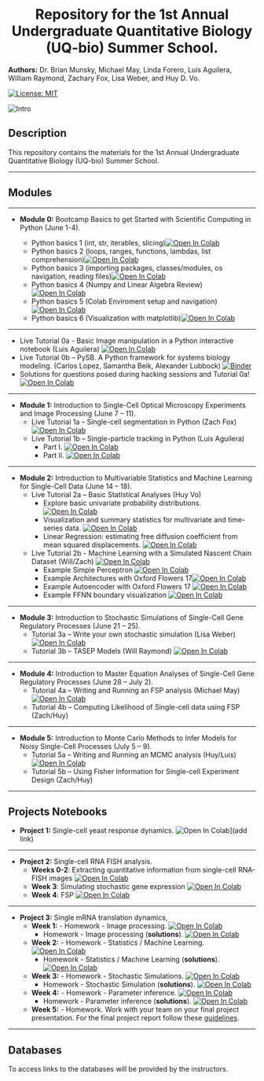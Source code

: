 

<center><h1> Repository for the 1st Annual Undergraduate Quantitative Biology (UQ-bio) Summer School. </h1></center>


<strong>Authors:</strong> Dr. Brian Munsky, Michael May, Linda Forero, Luis Aguilera, William Raymond, Zachary Fox, Lisa Weber, and Huy D. Vo.

[![License: MIT](https://img.shields.io/badge/License-MIT-yellow.svg)](https://opensource.org/licenses/MIT)

![Intro](https://github.com/MunskyGroup/uqbio2021/blob/main/templates/intro.png)


## Description

This repository contains the materials for the 1st Annual Undergraduate Quantitative Biology (UQ-bio) Summer School.

***
## Modules
___
* <strong>Module 0:</strong> Bootcamp Basics to get Started with Scientific Computing in Python (June 1-4).

  * Python basics 1 (int, str, iterables, slicing)[![Open In Colab](https://colab.research.google.com/assets/colab-badge.svg)](https://colab.research.google.com/drive/167EXFCoYCTcqGqljwddWRF1nwTTc_eig?usp=sharing)
  * Python basics 2 (loops, ranges, functions, lambdas, list comprehension)[![Open In Colab](https://colab.research.google.com/assets/colab-badge.svg)](https://colab.research.google.com/drive/1oMiuuyT0X_UBt9M0mU4klC_WTXCs2XOq?usp=sharing)
  * Python basics 3 (importing packages, classes/modules, os navigation, reading files)[![Open In Colab](https://colab.research.google.com/assets/colab-badge.svg)](https://colab.research.google.com/drive/1SxDI--nHoP7tkq9tMBVcvmqSD8NoZLOo?usp=sharing)
  * Python basics 4 (Numpy and Linear Algebra Review)[![Open In Colab](https://colab.research.google.com/assets/colab-badge.svg)](https://colab.research.google.com/drive/1UpYhbEogKW7T03Wz6-6sLg4TdEVYbPIP?usp=sharing)
  * Python basics 5 (Colab Enviroment setup and navigation)[![Open In Colab](https://colab.research.google.com/assets/colab-badge.svg)](https://colab.research.google.com/drive/1Z4KaQvTRLPsZ8-OHz7RzpieT3mgZVi1Q?usp=sharing)
  * Python basics 6 (Visualization with matplotlib)[![Open In Colab](https://colab.research.google.com/assets/colab-badge.svg)](https://colab.research.google.com/drive/1hilQWOei8M1RJA5lJAX4Ea3i62Wv9eVi?usp=sharing)
 ---
  * Live Tutorial 0a - Basic Image manipulation in a Python interactive notebook (Luis Aguilera)
[![Open In Colab](https://colab.research.google.com/assets/colab-badge.svg)](https://colab.research.google.com/drive/1o3JJE4EjfW9P5ZITEeS5p8Ui60xV3etK?usp=sharing)
  * Live Tutorial 0b – PySB. A Python framework for systems biology modeling.  (Carlos Lopez, Samantha Beik, Alexander Lubbock) [![Binder](https://mybinder.org/badge_logo.svg)](https://mybinder.org/v2/gh/lolab-vu/pysb-tutorials/HEAD)
  * Solutions for questions posed during hacking sessions and Tutorial 0a! [![Open In Colab](https://colab.research.google.com/assets/colab-badge.svg)](https://colab.research.google.com/drive/1pqA3wcnBraF0_EkqkN8Ush6DCPq3-5Oq?usp=sharing)
___
* <strong>Module 1:</strong> Introduction to Single-Cell Optical Microscopy Experiments and Image Processing (June 7 – 11).
  * Live Tutorial 1a – Single-cell segmentation in Python (Zach Fox) [![Open In Colab](https://colab.research.google.com/assets/colab-badge.svg)](https://colab.research.google.com/drive/1sxTz46Nwaol15dCML3ZGqoV46ehBJtMP?usp=sharing)
  * Live Tutorial 1b – Single-particle tracking in Python (Luis Aguilera)  
    - Part I.  [![Open In Colab](https://colab.research.google.com/assets/colab-badge.svg)]( https://colab.research.google.com/drive/1qYeZLnYlk7l4W2-6oQj96CMrQQjqAcpg?usp=sharing)
    - Part II.  [![Open In Colab](https://colab.research.google.com/assets/colab-badge.svg)]( https://colab.research.google.com/drive/1FcudIyndrXDOmYadUXlPgDOIP6yNP0ZZ?usp=sharing)

___
* <strong>Module 2:</strong> Introduction to Multivariable Statistics and Machine Learning for Single-Cell Data (June 14 – 18).
  * Live Tutorial 2a – Basic Statistical Analyses (Huy Vo)
     - Explore basic univariate probability distributions. [![Open In Colab](https://colab.research.google.com/assets/colab-badge.svg)](https://colab.research.google.com/drive/1y-vQeSG90wnd-0nj9EuSMuwvVbpWeQKw?usp=sharing)
     - Visualization and summary statistics for multivariate and time-series data. [![Open In Colab](https://colab.research.google.com/assets/colab-badge.svg)](https://colab.research.google.com/drive/1puWyLfbxooDcjrNwzBIydFHQp_HcEeuZ?usp=sharing)
     - Linear Regression: estimating free diffusion coefficient from mean squared displacements. [![Open In Colab](https://colab.research.google.com/assets/colab-badge.svg)](https://colab.research.google.com/drive/1vYDFjdKw9L8MIl9PmtvBCRlaTIifZFWn?usp=sharing)
  * Live Tutorial 2b - Machine Learning with a Simulated Nascent Chain Dataset (Will/Zach)  [![Open In Colab](https://colab.research.google.com/assets/colab-badge.svg)](https://colab.research.google.com/drive/1rmTNVq6erTA0M8YFPz0uF7h5A6L7-M4J?usp=sharing)
     - Example Simple Perceptron [![Open In Colab](https://colab.research.google.com/assets/colab-badge.svg)](https://colab.research.google.com/drive/1zGXGn7Ge3tpf823qK40g54Jmk0PnVuM6?usp=sharing)
     - Example Architectures with Oxford Flowers 17[![Open In Colab](https://colab.research.google.com/assets/colab-badge.svg)](https://colab.research.google.com/drive/1SOR-9YmcLehQyIIDKJZW6kAtcjhKwn2O?usp=sharing)
     - Example Autoencoder with Oxford Flowers 17 [![Open In Colab](https://colab.research.google.com/assets/colab-badge.svg)](https://colab.research.google.com/drive/1PAQA0CUoQmpOY49sBwlnNL36_hD6aJKa?usp=sharing)
     - Example FFNN boundary visualization [![Open In Colab](https://colab.research.google.com/assets/colab-badge.svg)](https://colab.research.google.com/drive/1633ixnVJspfg6Vuew7tyPEJb1e0Jy_rD?usp=sharing)

___
* <strong>Module 3:</strong> Introduction to Stochastic Simulations of Single-Cell Gene Regulatory Processes (June 21 – 25).
  * Tutorial 3a – Write your own stochastic simulation (Lisa Weber) [![Open In Colab](https://colab.research.google.com/assets/colab-badge.svg)](https://colab.research.google.com/drive/1_uwxuh8JtgPBUI3M0G3xUkSjWoBOh_Qe?usp=sharing)
  * Tutorial 3b – TASEP Models (Will Raymond) [![Open In Colab](https://colab.research.google.com/assets/colab-badge.svg)](https://colab.research.google.com/drive/1UUkCzF6nRqESGZXCKrK0UKOCVP1Mq9Ld?usp=sharing) 

___
* <strong>Module 4:</strong> Introduction to Master Equation Analyses of Single-Cell Gene Regulatory Processes (June 28 – July 2).
  * Tutorial 4a – Writing and Running an FSP analysis (Michael May) [![Open In Colab](https://colab.research.google.com/assets/colab-badge.svg)](https://colab.research.google.com/drive/1Y_Jg0O9Ew-XKzB7Hxnp0o0fg-qOYBHn1?usp=sharing)
  * Tutorial 4b – Computing Likelihood of Single-cell data using FSP (Zach/Huy)

___
* <strong>Module 5:</strong> Introduction to Monte Carlo Methods to Infer Models for Noisy Single-Cell
Processes (July 5 – 9).
  * Tutorial 5a – Writing and Running an MCMC analysis (Huy/Luis)
[![Open In Colab](https://colab.research.google.com/assets/colab-badge.svg)](https://colab.research.google.com/drive/1zc5cJG9pnuMEMxfiYWYRip78sAbd8jzm?usp=sharing)
  * Tutorial 5b – Using Fisher Information for Single-cell Experiment Design (Zach/Huy)
***

## Projects Notebooks
* <strong>Project 1:</strong> Single-cell yeast response dynamics. ![Open In Colab](https://colab.research.google.com/assets/colab-badge.svg)](add link)
___
* <strong>Project 2:</strong>  Single-cell RNA FISH analysis.  
   - __Weeks 0-2__: Extracting quantitative information from single-cell RNA-FISH images [![Open In Colab](https://colab.research.google.com/assets/colab-badge.svg)](https://colab.research.google.com/drive/1BMgfe8jsX9xsfIIppyXTj8q7d8YXw8wy?usp=sharing)
   - __Week 3__: Simulating stochastic gene expression [![Open In Colab](https://colab.research.google.com/assets/colab-badge.svg)](https://colab.research.google.com/drive/1FBB54T8GtXV5XU1MV6N-o_JDUbktc232?usp=sharing)
   - __Week 4__: FSP [![Open In Colab](https://colab.research.google.com/assets/colab-badge.svg)](https://colab.research.google.com/drive/1My3K0r2DXXjdBALHPQw8VHKo5ZxABWBo#scrollTo=Gh1_fysGVP9r)
___
* <strong>Project 3:</strong>  Single mRNA translation dynamics,
  - <strong>Week 1:</strong>  - Homework - Image processing.  [![Open In Colab](https://colab.research.google.com/assets/colab-badge.svg)]( https://colab.research.google.com/drive/1aKyCPFvfdntDvTfE3kdg6bG9vyNQgfjF?usp=sharing)
      - Homework - Image processing (<strong>solutions</strong>).  [![Open In Colab](https://colab.research.google.com/assets/colab-badge.svg)]( https://colab.research.google.com/drive/1pY7WJSNzWEVLmUWPDnDiD5XWyCqxzsKO?usp=sharing)
  - <strong>Week 2:</strong>  - Homework - Statistics / Machine Learning.  [![Open In Colab](https://colab.research.google.com/assets/colab-badge.svg)](https://colab.research.google.com/drive/1SRzBYR_AtGIJQkh-l_1j3RwUpUNyeuKs?usp=sharing )
      - Homework - Statistics / Machine Learning (<strong>solutions</strong>).  [![Open In Colab](https://colab.research.google.com/assets/colab-badge.svg)](https://colab.research.google.com/drive/1d8qVqOpIliyZJtBbeAAY-iNpemF_MZx1?usp=sharing )
  - <strong>Week 3:</strong>  - Homework - Stochastic Simulations.  [![Open In Colab](https://colab.research.google.com/assets/colab-badge.svg)](https://colab.research.google.com/drive/144OssuB-7CL3mIzarMoBpOtyaWpZEmCB?usp=sharing)
      - Homework - Stochastic Simulation (<strong>solutions</strong>).  [![Open In Colab](https://colab.research.google.com/assets/colab-badge.svg)](https://colab.research.google.com/drive/1ua7MX3Cr5qfIVsTdIWzM0fC7KdvdElyO?usp=sharing)
  - <strong>Week 4:</strong> - Homework - Parameter inference.  [![Open In Colab](https://colab.research.google.com/assets/colab-badge.svg)]( )
      - Homework - Parameter inference (<strong>solutions</strong>).  [![Open In Colab](https://colab.research.google.com/assets/colab-badge.svg)]( )
  - <strong>Week 5:</strong>  - Homework. Work with your team on your final project presentation. For the final project report follow these [guidelines](https://github.com/MunskyGroup/uqbio2021/blob/main/uq_bio2021_projects.pdf).
***

## Databases
To access links to the databases will be provided by the instructors.
